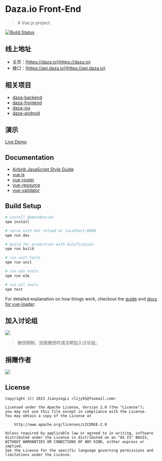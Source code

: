 # Daza.io Front-End

> A Vue.js project

[![Build Status](https://api.travis-ci.org/lijy91/daza-frontend.svg?branch=master)](https://travis-ci.org/lijy91/daza-frontend)

## 线上地址
- 主页：[https://daza.io](https://daza.io)
- 接口：[https://api.daza.io](https://api.daza.io)

## 相关项目
- [daza-backend](https://github.com/lijy91/daza-backend)
- [daza-frontend](https://github.com/lijy91/daza-frontend)
- [daza-ios](https://github.com/lijy91/daza-ios)
- [daza-android](https://github.com/lijy91/daza-android)

## 演示
[Live Demo](http://mock-web.daza.io)

## Documentation
- [Airbnb JavaScript Style Guide](https://github.com/airbnb/javascript)
- [vue.js](http://cn.vuejs.org/guide/)
- [vue-router](http://vuejs.github.io/vue-router/zh-cn/index.html)
- [vue-resource](https://github.com/vuejs/vue-resource)
- [vue-validator](http://vuejs.github.io/vue-validator/zh-cn/index.html)

## Build Setup

``` bash
# install dependencies
npm install

# serve with hot reload at localhost:8080
npm run dev

# build for production with minification
npm run build

# run unit tests
npm run unit

# run e2e tests
npm run e2e

# run all tests
npm test
```

For detailed explanation on how things work, checkout the [guide](http://vuejs-templates.github.io/webpack/) and [docs for vue-loader](http://vuejs.github.io/vue-loader).

## 加入讨论组
![](http://obryq3mj0.bkt.clouddn.com/topic/ByRafuLR/r1no_q9R.jpg?imageView2/2/w/480/h/480)

> 微信限制，加我微信时请注明加入讨论组。

## 捐赠作者
![](http://obryq3mj0.bkt.clouddn.com/topic/ByRafuLR/r1WH8F90.jpg?imageView2/2/w/480/h/480)

## License

    Copyright (C) 2015 JianyingLi <lijy91@foxmail.com>

    Licensed under the Apache License, Version 2.0 (the "License");
    you may not use this file except in compliance with the License.
    You may obtain a copy of the License at

        http://www.apache.org/licenses/LICENSE-2.0

    Unless required by applicable law or agreed to in writing, software
    distributed under the License is distributed on an "AS IS" BASIS,
    WITHOUT WARRANTIES OR CONDITIONS OF ANY KIND, either express or implied.
    See the License for the specific language governing permissions and
    limitations under the License.

